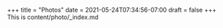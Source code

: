 +++
title = "Photos"
date = 2021-05-24T07:34:56-07:00
draft = false
+++
This is content/photo/_index.md
